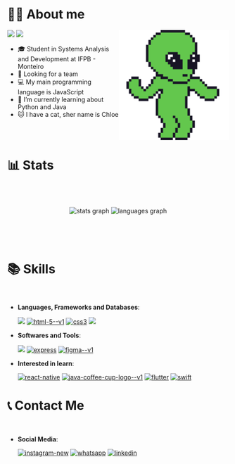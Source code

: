 # 👨‍💻 About me

<img align="right" src="alien.gif" width="250" height="250"></img>
 <p align="left">
  <img src="https://img.shields.io/badge/Area-Frontend%20Development-blue" />
  <img src="https://img.shields.io/badge/Languages-Portuguese / English-blue" />
</p>

- 🎓 Student in Systems Analysis and Development at IFPB - Monteiro
- 🔭 Looking for a team
- 💻 My main programming language is JavaScript
- 🌱 I’m currently learning about Python and Java
- 🐱 I have a cat, sher name is Chloe

<br>

<br>

# 📊 Stats

<br><br>

<div align="center">
  <img src="https://github-readme-stats.vercel.app/api?username=jarthurdev&hide_title=true&hide_rank=false&show_icons=true&include_all_commits=true&count_private=true&disable_animations=false&theme=dark&locale=en&hide_border=true&order=1" height="150" alt="stats graph"  />
  <img src="https://github-readme-stats.vercel.app/api/top-langs?username=jarthurdev&locale=en&hide_title=true&layout=compact&card_width=320&langs_count=5&theme=dark&hide_border=true&order=2" height="150" alt="languages graph"  />
</div>

<br><br><br>

# 📚 Skills

<br>

<p align="center">

- **Languages, Frameworks and Databases**:

     <a href="#"><img src="https://img.icons8.com/color/48/000000/python.png"/></a>
     <a href="#"><img width="48" height="48" src="https://img.icons8.com/color/48/html-5--v1.png" alt="html-5--v1"/></a>
     <a href="#"><img width="48" height="48" src="https://img.icons8.com/color/48/css3.png" alt="css3"/></a>
     <a href="#"><img src="https://img.icons8.com/color/48/000000/javascript.png"/></a>

- **Softwares and Tools**:

   <a href="#"><img src="https://img.icons8.com/color/48/000000/github.png"/></a>
    <a href="#"><img src="https://www.svgrepo.com/show/452129/vs-code.svg" alt="express" width="40" height="45"/></a>
    <a href="#"><img width="45" height="45" src="https://img.icons8.com/color/48/figma--v1.png" alt="figma--v1"/></a>
  
   
- **Interested in learn**:

   <a href="#"><img width="48" height="48" src="https://img.icons8.com/color/48/react-native.png" alt="react-native"/></a>
   <a href="#"><img width="48" height="48" src="https://img.icons8.com/color/48/java-coffee-cup-logo--v1.png" alt="java-coffee-cup-logo--v1"/></a>
   <a href="#"><img width="48" height="48" src="https://img.icons8.com/color/48/flutter.png" alt="flutter"/></a>
   <a href="#"><img width="48" height="48" src="https://img.icons8.com/color/48/swift.png" alt="swift"/></a>


# 📞 Contact Me

<br>

- **Social Media**:

	<a href="https://www.instagram.com/jarthurdev/"><img width="48" height="48" src="https://img.icons8.com/fluency/48/instagram-new.png" alt="instagram-new"/></a>
	<a href="https://api.whatsapp.com/send?phone=5583999318836&text=Olá,%20João!%20Eu%20quero%20transformar%20a%20minha%20ideia%20em%20uma%20experiência%20inesquecível."><img width="50" height="50" 				src="https://img.icons8.com/water-color/50/whatsapp.png" alt="whatsapp"/></a>
	<a href="https://www.linkedin.com/in/joão-arthur-5a86801a2/"><img width="48" height="48" src="https://img.icons8.com/color/48/linkedin.png" alt="linkedin"/></a>










</p>
</div>
